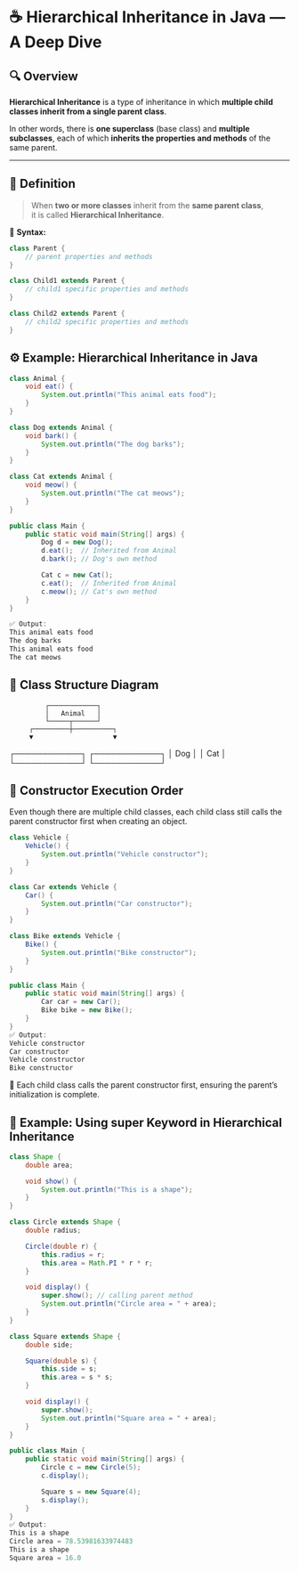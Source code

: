 # ☕ Hierarchical Inheritance in Java — A Deep Dive

## 🔍 Overview

**Hierarchical Inheritance** is a type of inheritance in which **multiple child classes inherit from a single parent class**.

In other words, there is **one superclass** (base class) and **multiple subclasses**, each of which **inherits the properties and methods** of the same parent.

---

## 🧩 Definition

> When **two or more classes** inherit from the **same parent class**,  
> it is called **Hierarchical Inheritance**.

📘 **Syntax:**
```java
class Parent {
    // parent properties and methods
}

class Child1 extends Parent {
    // child1 specific properties and methods
}

class Child2 extends Parent {
    // child2 specific properties and methods
}
```

## ⚙️ Example: Hierarchical Inheritance in Java
```java
class Animal {
    void eat() {
        System.out.println("This animal eats food");
    }
}

class Dog extends Animal {
    void bark() {
        System.out.println("The dog barks");
    }
}

class Cat extends Animal {
    void meow() {
        System.out.println("The cat meows");
    }
}

public class Main {
    public static void main(String[] args) {
        Dog d = new Dog();
        d.eat();  // Inherited from Animal
        d.bark(); // Dog's own method

        Cat c = new Cat();
        c.eat();  // Inherited from Animal
        c.meow(); // Cat's own method
    }
}

✅ Output:
This animal eats food
The dog barks
This animal eats food
The cat meows
```

## 🧱 Class Structure Diagram
             ┌────────────┐
             │   Animal   │
             └─────┬──────┘
         ┌─────────┼──────────┐
         ▼                    ▼
┌────────────┐       ┌────────────┐
│    Dog     │       │    Cat     │
└────────────┘       └────────────┘

## 🧩 Constructor Execution Order
Even though there are multiple child classes,
each child class still calls the parent constructor first when creating an object.

```java
class Vehicle {
    Vehicle() {
        System.out.println("Vehicle constructor");
    }
}

class Car extends Vehicle {
    Car() {
        System.out.println("Car constructor");
    }
}

class Bike extends Vehicle {
    Bike() {
        System.out.println("Bike constructor");
    }
}

public class Main {
    public static void main(String[] args) {
        Car car = new Car();
        Bike bike = new Bike();
    }
}
✅ Output:
Vehicle constructor
Car constructor
Vehicle constructor
Bike constructor
```
🧠 Each child class calls the parent constructor first, ensuring the parent’s initialization is complete.

## 🧩 Example: Using super Keyword in Hierarchical Inheritance
```java
class Shape {
    double area;

    void show() {
        System.out.println("This is a shape");
    }
}

class Circle extends Shape {
    double radius;

    Circle(double r) {
        this.radius = r;
        this.area = Math.PI * r * r;
    }

    void display() {
        super.show(); // calling parent method
        System.out.println("Circle area = " + area);
    }
}

class Square extends Shape {
    double side;

    Square(double s) {
        this.side = s;
        this.area = s * s;
    }

    void display() {
        super.show();
        System.out.println("Square area = " + area);
    }
}

public class Main {
    public static void main(String[] args) {
        Circle c = new Circle(5);
        c.display();

        Square s = new Square(4);
        s.display();
    }
}
✅ Output:
This is a shape
Circle area = 78.53981633974483
This is a shape
Square area = 16.0
```

